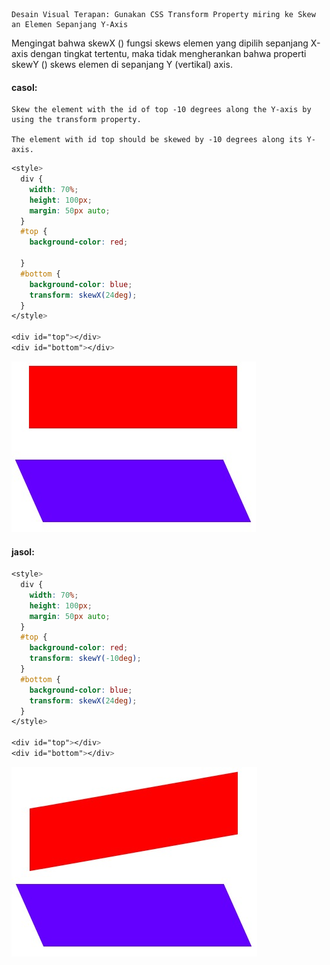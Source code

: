 ```
Desain Visual Terapan: Gunakan CSS Transform Property miring ke Skew an Elemen Sepanjang Y-Axis
```

Mengingat bahwa skewX \(\) fungsi skews elemen yang dipilih sepanjang X-axis dengan tingkat tertentu, maka tidak mengherankan bahwa properti skewY \(\) skews elemen di sepanjang Y \(vertikal\) axis.

#### casol:

```
Skew the element with the id of top -10 degrees along the Y-axis by using the transform property.

The element with id top should be skewed by -10 degrees along its Y-axis.
```

```css
<style>
  div { 
    width: 70%;
    height: 100px;
    margin: 50px auto;
  }
  #top {
    background-color: red;

  }
  #bottom {
    background-color: blue;
    transform: skewX(24deg);
  }
</style>

<div id="top"></div>
<div id="bottom"></div>
```

![](/assets/sol.jpg)

#### jasol:

```css
<style>
  div { 
    width: 70%;
    height: 100px;
    margin: 50px auto;
  }
  #top {
    background-color: red;
    transform: skewY(-10deg);
  }
  #bottom {
    background-color: blue;
    transform: skewX(24deg);
  }
</style>

<div id="top"></div>
<div id="bottom"></div>
```

![](/assets/ass.jpg)

